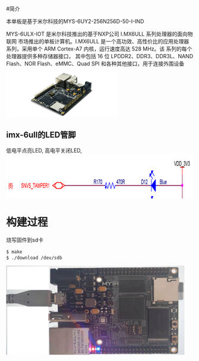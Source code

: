 #简介

本单板是基于米尔科技的MYS-6UY2-256N256D-50-I-IND

MYS-6ULX-IOT 是米尔科技推出的基于NXP公司 I.MX6ULL 系列处理器的面向物联网
市场推出的单板计算机。I.MX6ULL 是一个高功效、高性价比的应用处理器系列，采用单个
ARM Cortex-A7 内核，运行速度高达 528 MHz。该 系列的每个处理器提供多种存储器接口，
其中包括 16 位 LPDDR2、DDR3、DDR3L、NAND Flash、NOR Flash、eMMC、Quad SPI
和各种其他接口，用于连接外围设备

<img src="./doc/mys-6ul.png" width = "300" height = "120" alt="" />

## imx-6ull的LED管脚
低电平点亮LED, 高电平关闭LED,
<img src="./doc/mys-6ull-led.png" width = "650" height = "120" alt="" />


# 构建过程
烧写固件到sd卡
```
$ make 
$ ./download /dev/sdb 
```

<img src="./doc/mys-ygos.png" width = "480" height = "240" alt="" />

